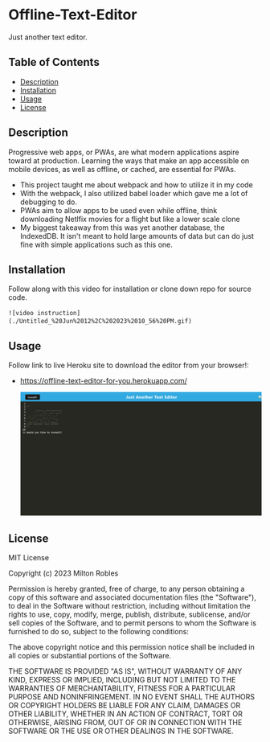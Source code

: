 # Offline-Text-Editor
Just another text editor.

## Table of Contents

- [Description](#description)
- [Installation](#installation)
- [Usage](#usage)
- [License](#license)


## Description

Progressive web apps, or PWAs, are what modern applications aspire toward at production. Learning the ways that make an app accessible on mobile devices, as well as offline, or cached, are essential for PWAs. 

- This project taught me about webpack and how to utilize it in my code
- With the webpack, I also utilized babel loader which gave me a lot of debugging to do.
- PWAs aim to allow apps to be used even while offline, think downloading Netlfix movies for a flight but like a lower scale clone
- My biggest takeaway from this was yet another database, the IndexedDB. It isn't meant to hold large amounts of data but can do just fine with simple applications such as this one.


## Installation

Follow along with this video for installation or clone down repo for source code.

    ![video instruction](./Untitled_%20Jun%2012%2C%202023%2010_56%20PM.gif)
## Usage

Follow link to live Heroku site to download the editor from your browser!:

- https://offline-text-editor-for-you.herokuapp.com/

    ![screenshot from Heroku](./screencapture-offline-text-editor-for-you-herokuapp-2023-06-12-22_47_26.png)



## License
MIT License

Copyright (c) 2023 Milton Robles

Permission is hereby granted, free of charge, to any person obtaining a copy
of this software and associated documentation files (the "Software"), to deal
in the Software without restriction, including without limitation the rights
to use, copy, modify, merge, publish, distribute, sublicense, and/or sell
copies of the Software, and to permit persons to whom the Software is
furnished to do so, subject to the following conditions:

The above copyright notice and this permission notice shall be included in all
copies or substantial portions of the Software.

THE SOFTWARE IS PROVIDED "AS IS", WITHOUT WARRANTY OF ANY KIND, EXPRESS OR
IMPLIED, INCLUDING BUT NOT LIMITED TO THE WARRANTIES OF MERCHANTABILITY,
FITNESS FOR A PARTICULAR PURPOSE AND NONINFRINGEMENT. IN NO EVENT SHALL THE
AUTHORS OR COPYRIGHT HOLDERS BE LIABLE FOR ANY CLAIM, DAMAGES OR OTHER
LIABILITY, WHETHER IN AN ACTION OF CONTRACT, TORT OR OTHERWISE, ARISING FROM,
OUT OF OR IN CONNECTION WITH THE SOFTWARE OR THE USE OR OTHER DEALINGS IN THE
SOFTWARE.
